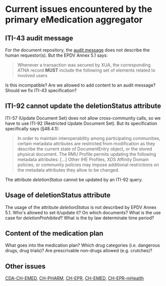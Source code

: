 # Current issues encountered by the primary eMedication aggregator

## ITI-43 audit message

For the document repository, the [audit message](https://ihe.github.io/publications/ITI/TF/Volume2/ITI-43.html#3.43.6) does not describe the human requestor(s). But the EPDV Annex 5.1 says:

> Whenever a transaction was secured by XUA, the corresponding ATNA record **MUST** include the following set of <ActiveParticipant> elements related to involved users

Is this incompatible? Are we allowed to add content to an audit message? Should we fix ITI-43 specification?

## ITI-92 cannot update the deletionStatus attribute

ITI-57 (Update Document Set) does not allow cross-community calls, so we have to use ITI-92 (Restricted Update Document Set). But its specification specifically says (§48.4.1):
  
> In order to maintain interoperability among participating communities, certain metadata attributes are restricted from modification as they describe the current state of DocumentEntry object, or the stored physical document. The RMU Profile permits updating the following metadata attributes: [...] Other IHE Profiles, XDS Affinity Domain policies, or community policies may impose additional restrictions on the metadata attributes they allow to be changed.
  
The attribute _deletionStatus_ cannot be updated by an ITI-92 query.
  
## Usage of deletionStatus attribute

The usage of the attribute _deletionStatus_ is not described by EPDV Annex 5.1.  Who's allowed to set it/update it? On which documents? What is the use case for _deletionProhibited_? What is the by law determinate time period?

## Content of the medication plan
  
What goes into the medication plan? Which drug categories (i.e. dangerous drugs, drug trials)? Are prescrivable non-drugs allowed (e.g. crutches)?
  
## Other issues
  
[CDA-CH-EMED](https://art-decor.org/art-decor/decor-issues--cdachemed-), [CH-PHARM](https://art-decor.org/art-decor/decor-issues--ch-pharm-), [CH-EPR](https://art-decor.org/art-decor/decor-issues--ch-epr-), [CH-EMED](https://github.com/ehealthsuisse/ch-emed/issues), [CH-EPR-mHealth](https://github.com/ehealthsuisse/ch-epr-mhealth/issues)
